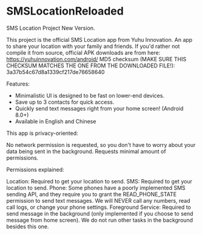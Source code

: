 # SMSLocationReloaded
SMS Location Project New Version.

This project is the official SMS Location app from Yuhu Innovation. An app to share your location with your family and friends. If you'd rather not compile it from source, official APK downloads are from here: https://yuhuinnovation.com/android/
MD5 checksum (MAKE SURE THIS CHECKSUM MATCHES THE ONE FROM THE DOWNLOADED FILE!): 3a37b54c67d8a1339cf217de76658640

Features:

* Minimalistic UI is designed to be fast on lower-end devices.
* Save up to 3 contacts for quick access.
* Quickly send text messages right from your home screen! (Android 8.0+)
* Available in English and Chinese

This app is privacy-oriented:

No network permission is requested, so you don't have to worry about your data being sent in the background.
Requests minimal amount of permissions.

Permissions explained:

Location: Required to get your location to send.
SMS: Required to get your location to send.
Phone: Some phones have a poorly implemented SMS sending API, and they require you to grant the READ_PHONE_STATE permission to send text messages. We will NEVER call any numbers, read call logs, or change your phone settings.
Foreground Service: Required to send message in the background (only implemented if you choose to send message from home 
screen). We do not run other tasks in the background besides this one.
